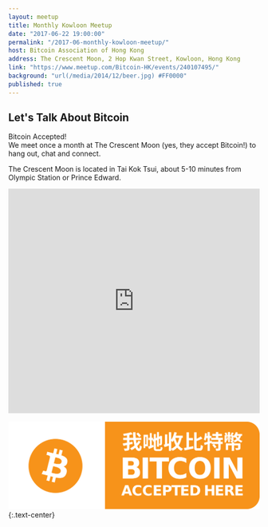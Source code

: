 ```yaml
---
layout: meetup
title: Monthly Kowloon Meetup
date: "2017-06-22 19:00:00"
permalink: "/2017-06-monthly-kowloon-meetup/"
host: Bitcoin Association of Hong Kong
address: The Crescent Moon, 2 Hop Kwan Street, Kowloon, Hong Kong
link: "https://www.meetup.com/Bitcoin-HK/events/240107495/"
background: "url(/media/2014/12/beer.jpg) #FF0000"
published: true
---
```


## Let's Talk About Bitcoin

Bitcoin Accepted!  
We meet once a month at The Crescent Moon (yes, they accept Bitcoin!) to hang out, chat and connect.

The Crescent Moon is located in Tai Kok Tsui, about 5-10 minutes from Olympic Station or Prince Edward.

<iframe src="https://www.google.com/maps/embed?pb=!1m18!1m12!1m3!1d3690.8085481562!2d114.15856305106396!3d22.32307924763547!2m3!1f0!2f0!3f0!3m2!1i1024!2i768!4f13.1!3m3!1m2!1s0x340400b0b8620c51%3A0xecf9dbb66038a3!2sThe+Crescent+Moon!5e0!3m2!1sen!2sus!4v1484392144343" width="100%" height="450" frameborder="0" style="border:0" allowfullscreen></iframe>

![Bitcoin Accepted Here](/media/2017/01/accepted.png)
{:.text-center}
